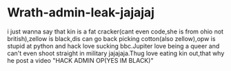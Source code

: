 # Wrath-admin-leak-jajajaj
i just wanna say that kin is a fat cracker(cant even code,she is from ohio not british),zellow is black,dis can go back picking cotton(also zellow),opw is stupid at python and hack love sucking bbc.Jupiter love being a queer and can't even shoot straight in military jajajaja.Thug love eating kin out,that why he post a video "HACK ADMIN OP(YES IM BLACK)"
